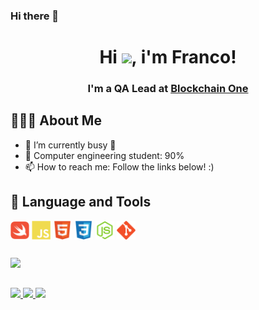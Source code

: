 ### Hi there 👋

<!--
**rafaelpfranco/rafaelpfranco** is a ✨ _special_ ✨ repository because its `README.md` (this file) appears on your GitHub profile.

Here are some ideas to get you started:

- 🔭 I’m currently working on ...
- 🌱 I’m currently learning ...
- 👯 I’m looking to collaborate on ...
- 🤔 I’m looking for help with ...
- 💬 Ask me about ...
- 📫 How to reach me: ...
- 😄 Pronouns: ...
- ⚡ Fun fact: ...
-->
<h1 align="center">Hi <img src="https://raw.githubusercontent.com/MartinHeinz/MartinHeinz/master/wave.gif" width="30px">, i'm Franco! </h1>
<h3 align="center">I'm a QA Lead at <a href="https://blockchainone.com.br/sobre">Blockchain One</a></h3>


## 🙋🏾‍♂️ About Me
- 🔭 I’m currently busy 🥵
- 🌱 Computer engineering student: 90%
- 📫 How to reach me: Follow the links below! :)


  
## 🚀 Language and Tools
 <!-- <div style="display: inline_block"><br> -->
 <p align="left">
   <img align="center" height="30" wight="40" src="https://raw.githubusercontent.com/devicons/devicon/master/icons/swift/swift-original.svg">
   <img align="center" height="30" wight="40" src="https://raw.githubusercontent.com/devicons/devicon/master/icons/javascript/javascript-plain.svg">
   <img align="center" height="30" wight="40" src="https://raw.githubusercontent.com/devicons/devicon/master/icons/html5/html5-original.svg">
   <img align="center" height="30" wight="40" src="https://raw.githubusercontent.com/devicons/devicon/master/icons/css3/css3-original.svg">
   <img align="center" height="30" wight="40" src="https://raw.githubusercontent.com/devicons/devicon/master/icons/nodejs/nodejs-original.svg">
   <img align="center" height="30" wight="40" src="https://raw.githubusercontent.com/devicons/devicon/master/icons/git/git-original.svg">
 </p>
  
##

<div>
  <a href="https://github.com/rafaelpfranco">
  <img height="180em" src="https://github-readme-stats.vercel.app/api?username=rafaelpfranco&count_private=true?&theme=react&show_icons=true&count_private=true"/>
</div>  

##
  
  <div> 
        <a href="https://www.linkedin.com/in/rafael-franco-a8963914a/" target="blank"><img src="https://img.shields.io/badge/LinkedIn-0077B5?style=for-the-badge&logo=linkedin&logoColor=white">
        <a href="mailto:rafaelpf9@gmail.com" target="blank"><img src="https://img.shields.io/badge/Gmail-D14836?style=for-the-badge&logo=gmail&logoColor=white"> 
        <a href="https://www.instagram.com/rafaelpfranco/" target="blank"><img src="https://img.shields.io/badge/Instagram-E4405F?style=for-the-badge&logo=instagram&logoColor=white">  
  </div>
